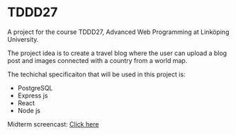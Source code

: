 # TDDD27

A project for the course TDDD27, Advanced Web Programming at Linköping University.

The project idea is to create a travel blog where the user can upload a blog post and images connected with a country from a world map.

The techichal specificaiton that will be used in this project is:
- PostgreSQL
- Express js
- React 
- Node js

Midterm screencast: [Click here](https://www.youtube.com/watch?v=k2delCGrNzU)
